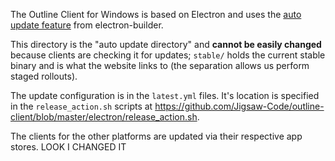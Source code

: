 The Outline Client for Windows is based on Electron and uses the [auto update feature](https://www.electron.build/auto-update) from electron-builder.

This directory is the "auto update directory" and **cannot be easily changed** because
clients are checking it for updates; `stable/` holds the current stable binary and is
what the website links to (the separation allows us perform staged rollouts).

The update configuration is in the `latest.yml` files. It's location is specified in the `release_action.sh` scripts at https://github.com/Jigsaw-Code/outline-client/blob/master/electron/release_action.sh.

The clients for the other platforms are updated via their respective app stores.
LOOK I CHANGED IT
